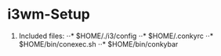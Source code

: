 # i3wm-Setup

1. Included files:
⋅⋅* $HOME/./i3/config
⋅⋅* $HOME/.conkyrc
⋅⋅* $HOME/bin/conexec.sh
⋅⋅* $HOME/bin/conkybar
